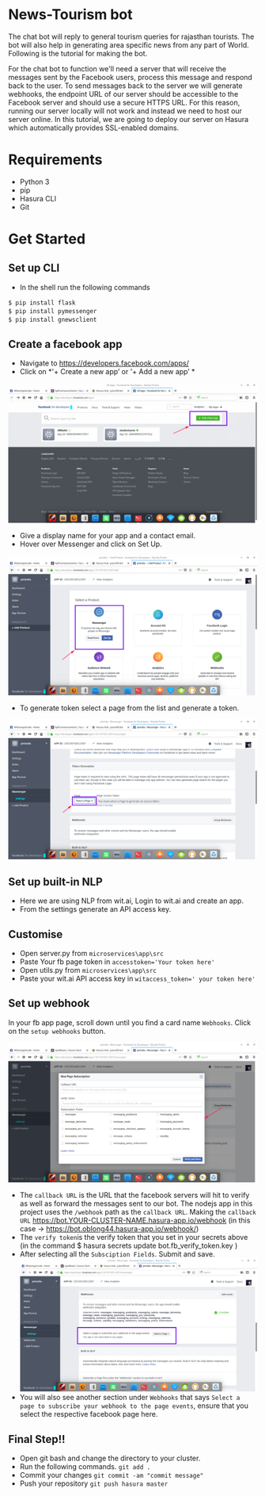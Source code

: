 # News-Tourism bot
The chat bot will reply to general tourism queries for rajasthan tourists. The bot will also help in generating area specific news from any part of World. Following is the tutorial for making the bot.

For the chat bot to function we'll need a server that will receive the messages sent by the Facebook users, process this message and respond back to the user. To send messages back to the server we will generate webhooks, the endpoint URL of our server should be accessible to the Facebook server and should use a secure HTTPS URL. For this reason, running our server locally will not work and instead we need to host our server online. In this tutorial, we are going to deploy our server on Hasura which automatically provides SSL-enabled domains.

# Requirements

* Python 3
* pip
* Hasura CLI
* Git


# Get Started

## Set up CLI

* In the shell run the following commands

```sh
$ pip install flask
$ pip install pymessenger
$ pip install gnewsclient 
```

## Create a facebook app

* Navigate to https://developers.facebook.com/apps/
* Click on *'+ Create a new app’ or '+ Add a new app’ *

![Alt Text](https://raw.githubusercontent.com/vipulrawat/fb-pincode-bot/master/assets/1.png)

* Give a display name for your app and a contact email.
* Hover over Messenger and click on Set Up.

![AltText](https://raw.githubusercontent.com/vipulrawat/fb-pincode-bot/master/assets/2.png)

* To generate token select a page from the list and generate a token.

![AltText](https://raw.githubusercontent.com/vipulrawat/fb-pincode-bot/master/assets/3.png)

## Set up built-in NLP
* Here we are using NLP from wit.ai, Login to wit.ai and create an app.
* From the settings generate an API access key.

## Customise

* Open server.py from `microservices\app\src` 
* Paste Your fb page token in `accesstoken='Your token here'`
* Open utils.py from `microservices\app\src`
* Paste your wit.ai API access key in `witaccess_token=' your token here'`

## Set up webhook

In your fb app page, scroll down until you find a card name `Webhooks`. Click on the `setup webhooks` button.

![Enable webhooks2](https://raw.githubusercontent.com/vipulrawat/fb-pincode-bot/master/assets/4.png "fb webhook screen")

* The `callback URL` is the URL that the facebook servers will hit to verify as well as forward the messages sent to our bot. The nodejs app in this project uses the `/webhook` path as the `callback URL`. Making the `callback URL` https://bot.YOUR-CLUSTER-NAME.hasura-app.io/webhook (in this case -> https://bot.oblong44.hasura-app.io/webhook/)
* The `verify token`is the verify token that you set in your secrets above (in the command $ hasura secrets update bot.fb_verify_token.key <YOUR-VERIFY-TOKEN>)
* After selecting all the `Subsciption Fields`. Submit and save.
![Subsciption page](https://raw.githubusercontent.com/vipulrawat/fb-pincode-bot/master/assets/5.png "fb subscribe screen")
* You will also see another section under `Webhooks` that says `Select a page to subscribe your webhook to the page events`, ensure that you select the respective facebook page here.

## Final Step!!

* Open git bash and change the directory to your cluster.
* Run the following commands.
        `git add .`
* Commit your changes
        `git commit -am "commit message"`
* Push your repository
         `git push hasura master`
